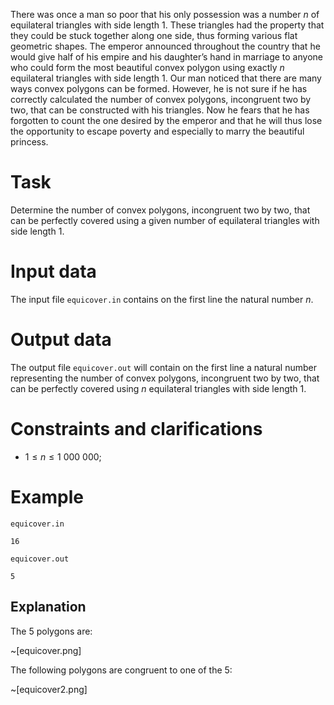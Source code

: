 
There was once a man so poor that his only possession was a number $n$ of equilateral triangles with side length $1$. These triangles had the property that they could be stuck together along one side, thus forming various flat geometric shapes. The emperor announced throughout the country that he would give half of his empire and his daughter’s hand in marriage to anyone who could form the most beautiful convex polygon using exactly $n$ equilateral triangles with side length $1$. Our man noticed that there are many ways convex polygons can be formed. However, he is not sure if he has correctly calculated the number of convex polygons, incongruent two by two, that can be constructed with his triangles. Now he fears that he has forgotten to count the one desired by the emperor and that he will thus lose the opportunity to escape poverty and especially to marry the beautiful princess.

# Task
Determine the number of convex polygons, incongruent two by two, that can be perfectly covered using a given number of equilateral triangles with side length $1$.

# Input data

The input file `equicover.in` contains on the first line the natural number $n$.

# Output data

The output file `equicover.out` will contain on the first line a natural number representing the number of convex polygons, incongruent two by two, that can be perfectly covered using $n$ equilateral triangles with side length $1$.

# Constraints and clarifications

* $1 \leq n \leq 1 \ 000 \ 000$;

# Example

`equicover.in`
```
16
```

`equicover.out`
```
5
```

## Explanation

The $5$ polygons are:

~[equicover.png]

The following polygons are congruent to one of the $5$:

~[equicover2.png]

